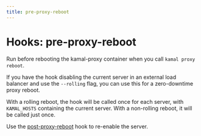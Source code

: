 ```yaml
---
title: pre-proxy-reboot
---
```


# Hooks: pre-proxy-reboot

Run before rebooting the kamal-proxy container when you call `kamal proxy reboot`.

If you have the hook disabling the current server in an external load balancer and use the `--rolling` flag, you can use this for a zero-downtime proxy reboot.

With a rolling reboot, the hook will be called once for each server, with `KAMAL_HOSTS` containing the current server. With a non-rolling reboot, it will be called just once.

Use the [post-proxy-reboot](../post-proxy-reboot) hook to re-enable the server.
